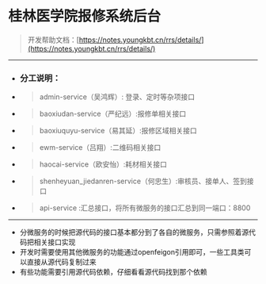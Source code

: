 # 桂林医学院报修系统后台

> 开发帮助文档：[https://notes.youngkbt.cn/rrs/details/](https://notes.youngkbt.cn/rrs/details/)
---
- ### 分工说明：
- > admin-service（吴鸿辉）: 登录、定时等杂项接口

- > baoxiudan-service（严纪远）:报修单相关接口

- > baoxiuquyu-service（易其延）:报修区域相关接口

- > ewm-service（吕翔）:二维码相关接口

- > haocai-service（欧安怡）:耗材相关接口

- > shenheyuan_jiedanren-service（何忠生）:审核员、接单人、签到接口

- > api-service :汇总接口，将所有微服务的接口汇总到同一端口：8800

---
- 分微服务的时候把源代码的接口基本都分到了各自的微服务，只需参照着源代码把相关接口实现
- 开发时需要使用其他微服务的功能通过openfeigon引用即可，一些工具类可以直接从源代码复制过来
- 有些功能需要引用源代码依赖，仔细看看源代码找到那个依赖

